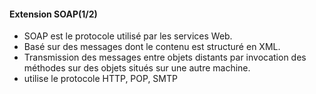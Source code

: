 #### Extension SOAP(1/2)
- SOAP est le protocole utilisé par les services Web. 
- Basé sur des messages dont le contenu est structuré en XML.
- Transmission des messages entre objets distants par invocation des méthodes sur des objets situés sur une autre machine.
- utilise le protocole HTTP, POP, SMTP

